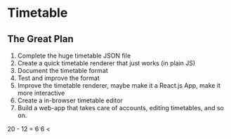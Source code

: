 Timetable
======

## The Great Plan

1. Complete the huge timetable JSON file
2. Create a quick timetable renderer that just works (in plain JS)
3. Document the timetable format
4. Test and improve the format
5. Improve the timetable renderer, maybe make it a React.js App, make it more interactive
6. Create a in-browser timetable editor
7. Build a web-app that takes care of accounts, editing timetables, and so on.

20 - 12 = 6
6 <
